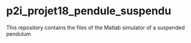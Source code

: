 # p2i_projet18_pendule_suspendu
This repository contains the files of the Matlab simulator of a suspended pendulum
